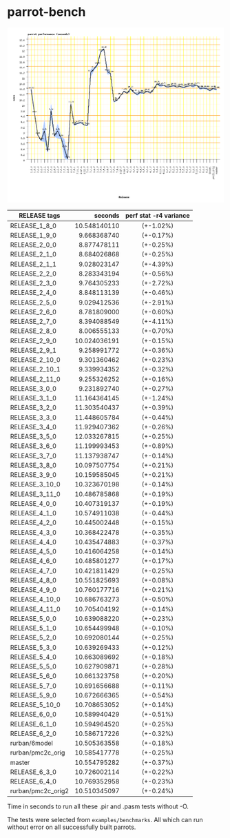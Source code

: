 parrot-bench
============

![Curve](parrot-bench-20140321.png)


| RELEASE tags  | seconds       | perf stat -r4 variance |
|---------------|--------------:|:----------------------:|
| RELEASE_1_8_0	| 10.548140110	| (+-1.02%)	|
| RELEASE_1_9_0	|  9.668368740	| (+-0.17%)	|
| RELEASE_2_0_0	|  8.877478111	| (+-0.25%)	|
| RELEASE_2_1_0	|  8.684026868	| (+-0.25%)	|
| RELEASE_2_1_1	|  9.028023147	| (+-4.39%)	|
| RELEASE_2_2_0	|  8.283343194	| (+-0.56%)	|
| RELEASE_2_3_0	|  9.764305233	| (+-2.72%)	|
| RELEASE_2_4_0	|  8.848113139	| (+-0.46%)	|
| RELEASE_2_5_0	|  9.029412536	| (+-2.91%)	|
| RELEASE_2_6_0	|  8.781809000	| (+-0.60%)	|
| RELEASE_2_7_0	|  8.394088549	| (+-4.11%)	|
| RELEASE_2_8_0	|  8.006555133	| (+-0.70%)	|
| RELEASE_2_9_0	| 10.024036191	| (+-0.15%)	|
| RELEASE_2_9_1	|  9.258991772	| (+-0.36%)	|
| RELEASE_2_10_0|  9.301360462	| (+-0.23%)	|
| RELEASE_2_10_1|  9.339934352	| (+-0.32%)	|
| RELEASE_2_11_0|  9.255326252	| (+-0.16%)	|
| RELEASE_3_0_0	|  9.231892740	| (+-0.27%)	|
| RELEASE_3_1_0	| 11.164364145	| (+-1.24%)	|
| RELEASE_3_2_0	| 11.303540437	| (+-0.39%)	|
| RELEASE_3_3_0	| 11.448605784	| (+-0.44%)	|
| RELEASE_3_4_0	| 11.929407362	| (+-0.26%)	|
| RELEASE_3_5_0	| 12.033267815	| (+-0.25%)	|
| RELEASE_3_6_0	| 11.199993453	| (+-0.89%)	|
| RELEASE_3_7_0	| 11.137938747	| (+-0.14%)	|
| RELEASE_3_8_0	| 10.097507754	| (+-0.21%)	|
| RELEASE_3_9_0	| 10.159585045	| (+-0.21%)	|
| RELEASE_3_10_0| 10.323670198	| (+-0.14%)	|
| RELEASE_3_11_0| 10.486785868	| (+-0.19%)	|
| RELEASE_4_0_0	| 10.407319137	| (+-0.19%)	|
| RELEASE_4_1_0	| 10.574911038	| (+-0.44%)	|
| RELEASE_4_2_0	| 10.445002448	| (+-0.15%)	|
| RELEASE_4_3_0	| 10.368422478	| (+-0.35%)	|
| RELEASE_4_4_0	| 10.435474883	| (+-0.37%)	|
| RELEASE_4_5_0	| 10.416064258	| (+-0.14%)	|
| RELEASE_4_6_0	| 10.485801277	| (+-0.17%)	|
| RELEASE_4_7_0	| 10.421811429	| (+-0.25%)	|
| RELEASE_4_8_0	| 10.551825693	| (+-0.08%)	|
| RELEASE_4_9_0	| 10.760177716	| (+-0.21%)	|
| RELEASE_4_10_0| 10.686763273	| (+-0.50%)	|
| RELEASE_4_11_0| 10.705404192	| (+-0.14%)	|
| RELEASE_5_0_0	| 10.639088220	| (+-0.23%)	|
| RELEASE_5_1_0	| 10.654499948	| (+-0.10%)	|
| RELEASE_5_2_0	| 10.692080144	| (+-0.25%)	|
| RELEASE_5_3_0	| 10.639269433	| (+-0.12%)	|
| RELEASE_5_4_0	| 10.663089692	| (+-0.18%)	|
| RELEASE_5_5_0	| 10.627909871	| (+-0.28%)	|
| RELEASE_5_6_0	| 10.661323758	| (+-0.20%)	|
| RELEASE_5_7_0	| 10.691656688	| (+-0.11%)	|
| RELEASE_5_9_0	| 10.672666365	| (+-0.54%)	|
| RELEASE_5_10_0| 10.708653052	| (+-0.14%)	|
| RELEASE_6_0_0	| 10.589940429	| (+-0.51%)	|
| RELEASE_6_1_0	| 10.594964520	| (+-0.25%)	|
| RELEASE_6_2_0	| 10.586717226	| (+-0.32%)	|
| rurban/6model	| 10.505363558	| (+-0.18%)	|
| rurban/pmc2c_orig| 10.585417778 | (+-0.25%)	|
| master	| 10.554795282	| (+-0.37%)	|
| RELEASE_6_3_0	| 10.726002114	| (+-0.22%)	|
| RELEASE_6_4_0	| 10.769352958	| (+-0.23%)	|
| rurban/pmc2c_orig2 | 10.510345097 | (+-0.24%) |

Time in seconds to run all these .pir and .pasm tests without -O.

The tests were selected from `examples/benchmarks`. All which can run
without error on all successfully built parrots.
